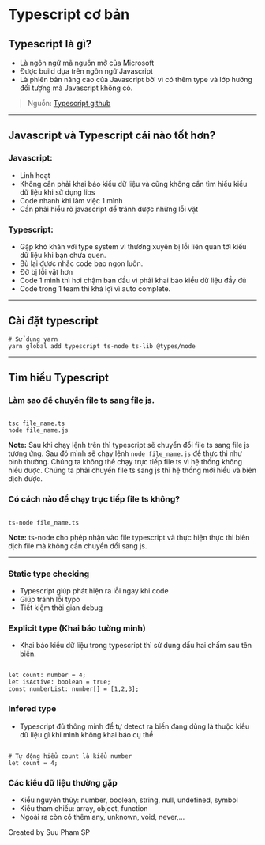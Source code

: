 # **Typescript cơ bản**

## **Typescript là gì?**

- Là ngôn ngữ mã nguồn mở của Microsoft
- Được build dựa trên ngôn ngữ Javascript
- Là phiên bản nâng cao của Javascript bởi vì có thêm type và lớp hướng đối tượng mà Javascript không có.

> Nguồn: [Typescript github](https://github.com/microsoft/TypeScript)

---

## **Javascript và Typescript cái nào tốt hơn?**

### **Javascript:**

- Linh hoạt
- Không cần phải khai báo kiểu dữ liệu và cũng không cần tìm hiểu kiểu dữ liệu khi sử dụng libs
- Code nhanh khi làm việc 1 mình
- Cần phải hiểu rõ javascript để tránh được những lỗi vặt

### **Typescript:**

- Gặp khó khăn với type system vì thường xuyên bị lỗi liên quan tới kiểu dữ liệu khi bạn chưa quen.
- Bù lại được nhắc code bao ngon luôn.
- Đỡ bị lỗi vặt hơn
- Code 1 mình thì hơi chậm ban đầu vì phải khai báo kiểu dữ liệu đầy đủ
- Code trong 1 team thì khá lợi vì auto complete.

---

## **Cài đặt typescript**

```shell
# Sử dụng yarn
yarn global add typescript ts-node ts-lib @types/node
```

---

## **Tìm hiểu Typescript**

### **Làm sao để chuyển file ts sang file js.**

```shell

tsc file_name.ts
node file_name.js
```

**Note:** Sau khi chạy lệnh trên thì typescript sẽ chuyển đổi file ts sang file js tương ứng. Sau đó mình sẽ chạy lệnh `node file_name.js` để thực thi như bình thường. Chúng ta không thể chạy trực tiếp file ts vì hệ thống không hiểu được. Chúng ta phải chuyển file ts sang js thì hệ thống mới hiểu và biên dịch được.

### **Có cách nào để chạy trực tiếp file ts không?**

```shell

ts-node file_name.ts
```

**Note:** ts-node cho phép nhận vào file typescript và thực hiện thực thi biên dịch file mà không cần chuyển đổi sang js.

---

### **Static type checking**

- Typescript giúp phát hiện ra lỗi ngay khi code
- Giúp tránh lỗi typo
- Tiết kiệm thời gian debug

### **Explicit type (Khai báo tường minh)**

- Khai báo kiểu dữ liệu trong typescript thì sử dụng dấu hai chấm sau tên biến.

```shell

let count: number = 4;
let isActive: boolean = true;
const numberList: number[] = [1,2,3];
```

### **Infered type**

- Typescript đủ thông minh để tự detect ra biến đang dùng là thuộc kiểu dữ liệu gì khi mình không khai báo cụ thể

```shell

# Tự động hiểu count là kiểu number
let count = 4;
```

### **Các kiểu dữ liệu thường gặp**

- Kiểu nguyên thủy: number, boolean, string, null, undefined, symbol
- Kiểu tham chiếu: array, object, function
- Ngoài ra còn có thêm any, unknown, void, never,...

Created by Suu Pham SP
